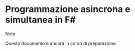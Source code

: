 # <a name="asynchronous-and-concurrent-programming-in-f"></a>Programmazione asincrona e simultanea in F# #

> [!NOTE]
Questo documento è ancora in corso di preparazione.